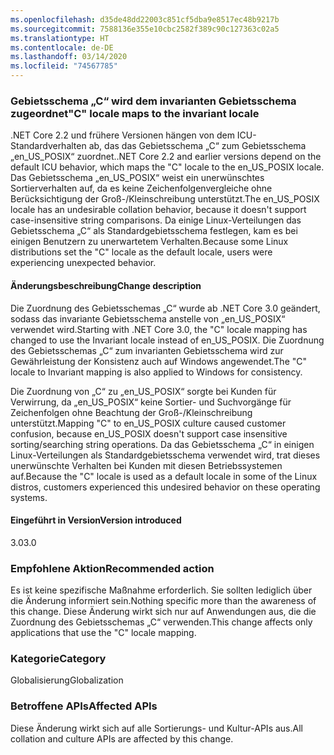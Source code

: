 ```yaml
---
ms.openlocfilehash: d35de48dd22003c851cf5dba9e8517ec48b9217b
ms.sourcegitcommit: 7588136e355e10cbc2582f389c90c127363c02a5
ms.translationtype: HT
ms.contentlocale: de-DE
ms.lasthandoff: 03/14/2020
ms.locfileid: "74567785"
---
```

### <a name="c-locale-maps-to-the-invariant-locale"></a><span data-ttu-id="71030-101">Gebietsschema „C“ wird dem invarianten Gebietsschema zugeordnet</span><span class="sxs-lookup"><span data-stu-id="71030-101">"C" locale maps to the invariant locale</span></span>

<span data-ttu-id="71030-102">.NET Core 2.2 und frühere Versionen hängen von dem ICU-Standardverhalten ab, das das Gebietsschema „C“ zum Gebietsschema „en_US_POSIX“ zuordnet.</span><span class="sxs-lookup"><span data-stu-id="71030-102">.NET Core 2.2 and earlier versions depend on the default ICU behavior, which maps the "C" locale to the en_US_POSIX locale.</span></span> <span data-ttu-id="71030-103">Das Gebietsschema „en_US_POSIX“ weist ein unerwünschtes Sortierverhalten auf, da es keine Zeichenfolgenvergleiche ohne Berücksichtigung der Groß-/Kleinschreibung unterstützt.</span><span class="sxs-lookup"><span data-stu-id="71030-103">The en_US_POSIX locale has an undesirable collation behavior, because it doesn't support case-insensitive string comparisons.</span></span> <span data-ttu-id="71030-104">Da einige Linux-Verteilungen das Gebietsschema „C“ als Standardgebietsschema festlegen, kam es bei einigen Benutzern zu unerwartetem Verhalten.</span><span class="sxs-lookup"><span data-stu-id="71030-104">Because some Linux distributions set the "C" locale as the default locale, users were experiencing unexpected behavior.</span></span>

#### <a name="change-description"></a><span data-ttu-id="71030-105">Änderungsbeschreibung</span><span class="sxs-lookup"><span data-stu-id="71030-105">Change description</span></span>

<span data-ttu-id="71030-106">Die Zuordnung des Gebietsschemas „C“ wurde ab .NET Core 3.0 geändert, sodass das invariante Gebietsschema anstelle von „en_US_POSIX“ verwendet wird.</span><span class="sxs-lookup"><span data-stu-id="71030-106">Starting with .NET Core 3.0, the "C" locale mapping has changed to use the Invariant locale instead of en_US_POSIX.</span></span> <span data-ttu-id="71030-107">Die Zuordnung des Gebietsschemas „C“ zum invarianten Gebietsschema wird zur Gewährleistung der Konsistenz auch auf Windows angewendet.</span><span class="sxs-lookup"><span data-stu-id="71030-107">The "C" locale to Invariant mapping is also applied to Windows for consistency.</span></span>

<span data-ttu-id="71030-108">Die Zuordnung von „C“ zu „en_US_POSIX“ sorgte bei Kunden für Verwirrung, da „en_US_POSIX“ keine Sortier- und Suchvorgänge für Zeichenfolgen ohne Beachtung der Groß-/Kleinschreibung unterstützt.</span><span class="sxs-lookup"><span data-stu-id="71030-108">Mapping "C" to en_US_POSIX culture caused customer confusion, because en_US_POSIX doesn't support case insensitive sorting/searching string operations.</span></span> <span data-ttu-id="71030-109">Da das Gebietsschema „C“ in einigen Linux-Verteilungen als Standardgebietsschema verwendet wird, trat dieses unerwünschte Verhalten bei Kunden mit diesen Betriebssystemen auf.</span><span class="sxs-lookup"><span data-stu-id="71030-109">Because the "C" locale is used as a default locale in some of the Linux distros, customers experienced this undesired behavior on these operating systems.</span></span>

#### <a name="version-introduced"></a><span data-ttu-id="71030-110">Eingeführt in Version</span><span class="sxs-lookup"><span data-stu-id="71030-110">Version introduced</span></span>

<span data-ttu-id="71030-111">3.0</span><span class="sxs-lookup"><span data-stu-id="71030-111">3.0</span></span>

### <a name="recommended-action"></a><span data-ttu-id="71030-112">Empfohlene Aktion</span><span class="sxs-lookup"><span data-stu-id="71030-112">Recommended action</span></span>

<span data-ttu-id="71030-113">Es ist keine spezifische Maßnahme erforderlich. Sie sollten lediglich über die Änderung informiert sein.</span><span class="sxs-lookup"><span data-stu-id="71030-113">Nothing specific more than the awareness of this change.</span></span> <span data-ttu-id="71030-114">Diese Änderung wirkt sich nur auf Anwendungen aus, die die Zuordnung des Gebietsschemas „C“ verwenden.</span><span class="sxs-lookup"><span data-stu-id="71030-114">This change affects only applications that use the "C" locale mapping.</span></span>

### <a name="category"></a><span data-ttu-id="71030-115">Kategorie</span><span class="sxs-lookup"><span data-stu-id="71030-115">Category</span></span>

<span data-ttu-id="71030-116">Globalisierung</span><span class="sxs-lookup"><span data-stu-id="71030-116">Globalization</span></span>

### <a name="affected-apis"></a><span data-ttu-id="71030-117">Betroffene APIs</span><span class="sxs-lookup"><span data-stu-id="71030-117">Affected APIs</span></span>

<span data-ttu-id="71030-118">Diese Änderung wirkt sich auf alle Sortierungs- und Kultur-APIs aus.</span><span class="sxs-lookup"><span data-stu-id="71030-118">All collation and culture APIs are affected by this change.</span></span>

<!--

-->
